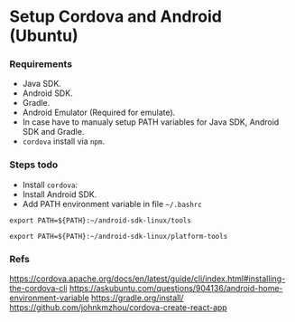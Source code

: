 Setup Cordova and Android (Ubuntu)
===

### Requirements
- Java SDK.
- Android SDK.
- Gradle.
- Android Emulator (Required for emulate).
- In case have to manualy setup PATH variables for Java SDK, Android SDK and Gradle.
- `cordova` install via `npm`.

### Steps todo
- Install `cordova`:
- Install Android SDK.
- Add PATH environment variable in file `~/.bashrc`

```shell
export PATH=${PATH}:~/android-sdk-linux/tools

export PATH=${PATH}:~/android-sdk-linux/platform-tools
```

### Refs
https://cordova.apache.org/docs/en/latest/guide/cli/index.html#installing-the-cordova-cli
https://askubuntu.com/questions/904136/android-home-environment-variable
https://gradle.org/install/
https://github.com/johnkmzhou/cordova-create-react-app